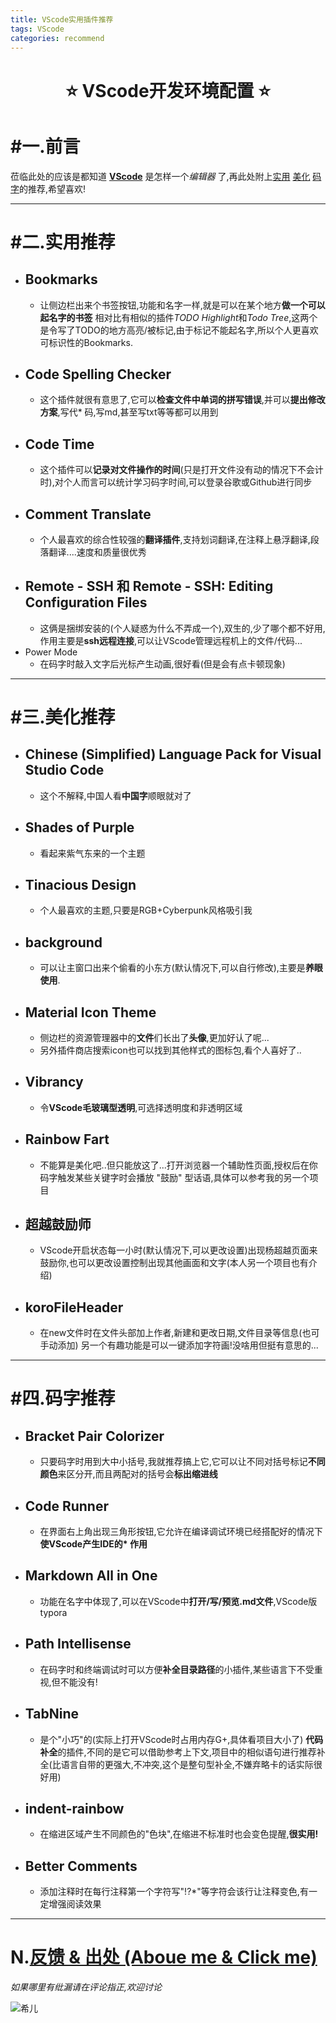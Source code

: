 ```yaml
---
title: VScode实用插件推荐
tags: VScode
categories: recommend
---
```

<!--
 * @Author: Weidows
 * @Date: 2020-05-27 19:28:49
 * @LastEditors: Weidows
 * @LastEditTime: 2020-08-23 14:54:00
 * @FilePath: \Weidows\Website\source\_posts\Vscode.md
--> 
<h1 align="center">
⭐️ VScode开发环境配置 ⭐️
</h1>

# #一.前言
莅临此处的应该是都知道 [**VScode**](https://code.visualstudio.com)  是怎样一个*编辑器* 了,再此处附上[实用](#二.实用推荐) [美化](#三.美化推荐) [码字](#四.码字推荐)的推荐,希望喜欢!

---
# #二.实用推荐
* ## Bookmarks
  * 让侧边栏出来个书签按钮,功能和名字一样,就是可以在某个地方**做一个可以起名字的书签**
相对比有相似的插件*TODO Highlight*和*Todo Tree*,这两个是令写了TODO的地方高亮/被标记,由于标记不能起名字,所以个人更喜欢可标识性的Bookmarks.
* ## Code Spelling Checker
  * 这个插件就很有意思了,它可以**检查文件中单词的拼写错误**,并可以**提出修改方案**,写代* 码,写md,甚至写txt等等都可以用到
* ## Code Time
  * 这个插件可以**记录对文件操作的时间**(只是打开文件没有动的情况下不会计时),对个人而言可以统计学习码字时间,可以登录谷歌或Github进行同步
* ## Comment Translate
  * 个人最喜欢的综合性较强的**翻译插件**,支持划词翻译,在注释上悬浮翻译,段落翻译....速度和质量很优秀
* ## Remote - SSH 和 Remote - SSH: Editing Configuration Files
  * 这俩是捆绑安装的(个人疑惑为什么不弄成一个),双生的,少了哪个都不好用,作用主要是**ssh远程连接**,可以让VScode管理远程机上的文件/代码...
* Power Mode
  * 在码字时敲入文字后光标产生动画,很好看(但是会有点卡顿现象)

---
# #三.美化推荐
* ## Chinese (Simplified) Language Pack for Visual Studio Code
  * 这个不解释,中国人看**中国字**顺眼就对了
* ## Shades of Purple
  * 看起来紫气东来的一个主题
* ## Tinacious Design 
  * 个人最喜欢的主题,只要是RGB+Cyberpunk风格吸引我
* ## background
  * 可以让主窗口出来个偷看的小东方(默认情况下,可以自行修改),主要是**养眼使用**.
* ## Material Icon Theme
  * 侧边栏的资源管理器中的**文件**们长出了**头像**,更加好认了呢...
  * 另外插件商店搜索icon也可以找到其他样式的图标包,看个人喜好了..
* ## Vibrancy
  * 令**VScode毛玻璃型透明**,可选择透明度和非透明区域
* ## Rainbow Fart
  * 不能算是美化吧..但只能放这了...打开浏览器一个辅助性页面,授权后在你码字触发某些关键字时会播放 "鼓励" 型话语,具体可以参考我的另一个项目
* ## 超越鼓励师
  * VScode开启状态每一小时(默认情况下,可以更改设置)出现杨超越页面来鼓励你,也可以更改设置控制出现其他画面和文字(本人另一个项目也有介绍)
* ## koroFileHeader
  * 在new文件时在文件头部加上作者,新建和更改日期,文件目录等信息(也可手动添加)
另一个有趣功能是可以一键添加字符画!没啥用但挺有意思的...

---
# #四.码字推荐

* ## Bracket Pair Colorizer
  * 只要码字时用到大中小括号,我就推荐搞上它,它可以让不同对括号标记**不同颜色**来区分开,而且两配对的括号会**标出缩进线**
* ## Code Runner
  * 在界面右上角出现三角形按钮,它允许在编译调试环境已经搭配好的情况下**使VScode产生IDE的* 作用**
* ## Markdown All in One
  * 功能在名字中体现了,可以在VScode中**打开/写/预览.md文件**,VScode版typora
* ## Path Intellisense
  * 在码字时和终端调试时可以方便**补全目录路径**的小插件,某些语言下不受重视,但不能没有!
* ## TabNine
  * 是个"小巧"的(实际上打开VScode时占用内存G+,具体看项目大小了) **代码补全**的插件,不同的是它可以借助参考上下文,项目中的相似语句进行推荐补全(比语言自带的更强大,不冲突,这个是整句型补全,不嫌弃略卡的话实际很好用)
* ## indent-rainbow
  * 在缩进区域产生不同颜色的"色块",在缩进不标准时也会变色提醒,**很实用!**
* ## Better Comments
  * 添加注释时在每行注释第一个字符写"!?*"等字符会该行让注释变色,有一定增强阅读效果

---
# N.[反馈 & 出处 (Aboue me & Click me)](http://weidows2984539695.gitee.io/weidows/about)

  *如果哪里有纰漏请在评论指正,欢迎讨论*
  
![希儿](../images/Honkai3/xier.jpg)